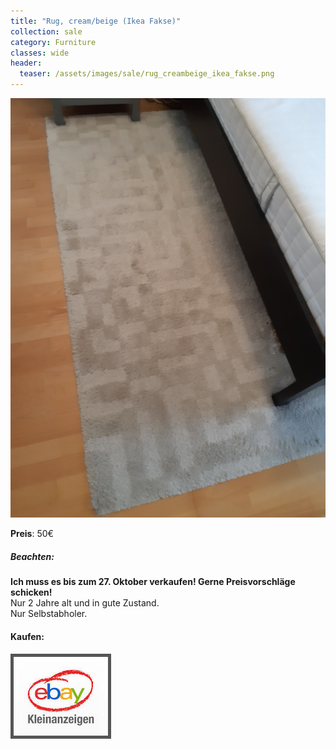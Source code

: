 ```yaml
---
title: "Rug, cream/beige (Ikea Fakse)"
collection: sale
category: Furniture
classes: wide
header: 
  teaser: /assets/images/sale/rug_creambeige_ikea_fakse.png
---
```




<a href="https://www.ebay-kleinanzeigen.de/s-anzeige/cremefarbener-teppich-ikea-fakse-/1548737238-90-9420">
  <img src="/assets/images/sale/rug_creambeige_ikea_fakse.png" alt="Rug, cream/beige (Ikea Fakse)">
</a>

**Preis**: 50€

##### Beachten:
**Ich muss es bis zum 27. Oktober verkaufen! Gerne Preisvorschläge schicken!**<br>
Nur 2 Jahre alt und in gute Zustand.<br>
Nur Selbstabholer.

#### Kaufen:
<a href="https://www.ebay-kleinanzeigen.de/s-anzeige/cremefarbener-teppich-ikea-fakse-/1548737238-90-9420">
  <img src="/assets/images/ebay.png" alt="Ebay Kleinanzeigen" style="border: 5px solid #555">
</a>

